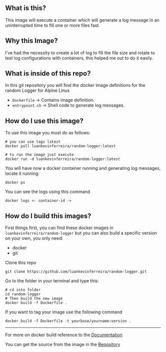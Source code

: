 ## What is this?
This image will execute a container which will generate a log message in an uninterrupted time to fill one or more files fast.

## Why this Image?
I've had the necessity to create a lot of log to fill the file size and rotate to test log configurations with containers, this helped me out to do it easily.

## What is inside of this repo?
In this git repository you will find the docker image definitions for the random Logger for Alpine Linux

* `Dockerfile` -> Contains image definition.
* `entrypoint.sh` -> Shell code to generate log messages.

## How do I use this image?
To use this image you must do as follows:

```
# you can use tags latest
docker pull luankevinferreira/random-logger:latest

# to run the image just execute
docker run -d luankevinferreira/random-logger:latest
```

You will have now a docker container running and generating log messages, locate it running:

```
docker ps
```

You can see the logs using this command

```
docker logs <- container-id ->
```

## How do I build this images?
First things first, you can find these docker images in `luankevinferreira/random-logger`
but you can also build a specific version on your own, you only need:

- docker
- git

Clone this repo

`git clone https://github.com/luankevinferreira/random-logger.git`

Go to the folder in your terminal and type this:

```
# cd into folder
cd random-logger
# Then build the new image
docker build -f Dockerfile .
```

If you want to tag your image use the following command

```
docker build -f Dockerfile -t yourbase/yourname:version .
```
---
For more on docker build reference to the [Documentation](https://docs.docker.com/engine/reference/commandline/build/)

You can get the source from the image in the [Repository](https://github.com/luankevinferreira/random-logger)
